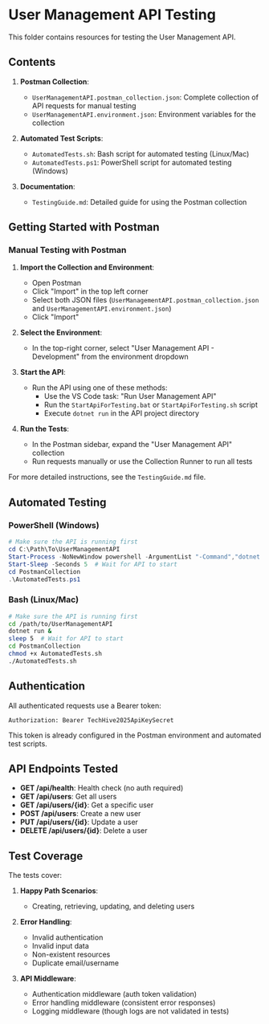 # User Management API Testing

This folder contains resources for testing the User Management API.

## Contents

1. **Postman Collection**:
   - `UserManagementAPI.postman_collection.json`: Complete collection of API requests for manual testing
   - `UserManagementAPI.environment.json`: Environment variables for the collection

2. **Automated Test Scripts**:
   - `AutomatedTests.sh`: Bash script for automated testing (Linux/Mac)
   - `AutomatedTests.ps1`: PowerShell script for automated testing (Windows)

3. **Documentation**:
   - `TestingGuide.md`: Detailed guide for using the Postman collection

## Getting Started with Postman

### Manual Testing with Postman

1. **Import the Collection and Environment**:
   - Open Postman
   - Click "Import" in the top left corner
   - Select both JSON files (`UserManagementAPI.postman_collection.json` and `UserManagementAPI.environment.json`)
   - Click "Import"

2. **Select the Environment**:
   - In the top-right corner, select "User Management API - Development" from the environment dropdown

3. **Start the API**:
   - Run the API using one of these methods:
     - Use the VS Code task: "Run User Management API"
     - Run the `StartApiForTesting.bat` or `StartApiForTesting.sh` script
     - Execute `dotnet run` in the API project directory

4. **Run the Tests**:
   - In the Postman sidebar, expand the "User Management API" collection
   - Run requests manually or use the Collection Runner to run all tests

For more detailed instructions, see the `TestingGuide.md` file.

## Automated Testing

### PowerShell (Windows)

```powershell
# Make sure the API is running first
cd C:\Path\To\UserManagementAPI
Start-Process -NoNewWindow powershell -ArgumentList "-Command","dotnet run"
Start-Sleep -Seconds 5  # Wait for API to start
cd PostmanCollection
.\AutomatedTests.ps1
```

### Bash (Linux/Mac)

```bash
# Make sure the API is running first
cd /path/to/UserManagementAPI
dotnet run &
sleep 5  # Wait for API to start
cd PostmanCollection
chmod +x AutomatedTests.sh
./AutomatedTests.sh
```

## Authentication

All authenticated requests use a Bearer token:

```
Authorization: Bearer TechHive2025ApiKeySecret
```

This token is already configured in the Postman environment and automated test scripts.

## API Endpoints Tested

- **GET /api/health**: Health check (no auth required)
- **GET /api/users**: Get all users
- **GET /api/users/{id}**: Get a specific user
- **POST /api/users**: Create a new user
- **PUT /api/users/{id}**: Update a user
- **DELETE /api/users/{id}**: Delete a user

## Test Coverage

The tests cover:

1. **Happy Path Scenarios**:
   - Creating, retrieving, updating, and deleting users

2. **Error Handling**:
   - Invalid authentication
   - Invalid input data
   - Non-existent resources
   - Duplicate email/username

3. **API Middleware**:
   - Authentication middleware (auth token validation)
   - Error handling middleware (consistent error responses)
   - Logging middleware (though logs are not validated in tests)
